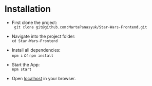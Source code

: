 # Installation

- First clone the project:  
  ` git clone git@github.com:MartaPanasyuk/Star-Wars-Frontend.git`

- Navigate into the project folder:  
  `cd Star-Wars-Frontend`

- Install all dependencies:  
  `npm i` or `npm install`

- Start the App:  
  `npm start`

- Open [localhost](http://localhost:3000) in your browser.
